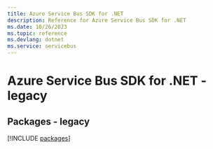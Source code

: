 ```yaml
---
title: Azure Service Bus SDK for .NET
description: Reference for Azure Service Bus SDK for .NET
ms.date: 10/26/2023
ms.topic: reference
ms.devlang: dotnet
ms.service: servicebus
---
```

# Azure Service Bus SDK for .NET - legacy
## Packages - legacy
[!INCLUDE [packages](service-bus-index.md)]